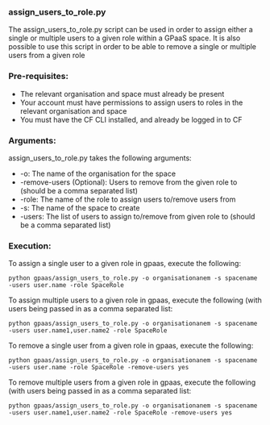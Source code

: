 ### assign_users_to_role.py
The assign_users_to_role.py script can be used in order to assign either a single or multiple users to a given role within
a GPaaS space. It is also possible to use this script in order to be able to remove a single or multiple users from a
given role

### Pre-requisites:
- The relevant organisation and space must already be present
- Your account must have permissions to assign users to roles in the relevant organisation and space
- You must have the CF CLI installed, and already be logged in to CF

### Arguments:
assign_users_to_role.py takes the following arguments:
- -o: The name of the organisation for the space
- -remove-users (Optional): Users to remove from the given role to (should be a comma separated list)
- -role: The name of the role to assign users to/remove users from
- -s: The name of the space to create
- -users: The list of users to assign to/remove from given role to (should be a comma separated list)

### Execution:
To assign a single user to a given role in gpaas, execute the following:

`python gpaas/assign_users_to_role.py -o organisationanem -s spacename -users user.name -role SpaceRole`

To assign multiple users to a given role in gpaas, execute the following (with users being passed in as a comma separated list:

`python gpaas/assign_users_to_role.py -o organisationanem -s spacename -users user.name1,user.name2 -role SpaceRole`

To remove a single user from a given role in gpaas, execute the following:

`python gpaas/assign_users_to_role.py -o organisationanem -s spacename -users user.name -role SpaceRole -remove-users yes`

To remove multiple users from a given role in gpaas, execute the following (with users being passed in as a comma separated list:

`python gpaas/assign_users_to_role.py -o organisationanem -s spacename -users user.name1,user.name2 -role SpaceRole -remove-users yes`